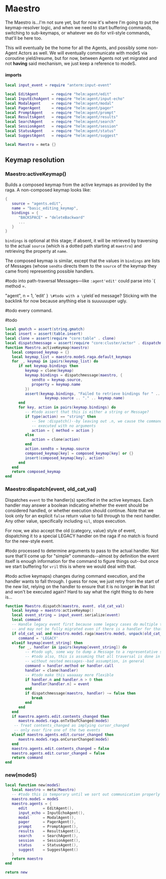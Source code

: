 # Maestro

The Maestro is\.\.\.I'm not sure yet, but for now it's where I'm going to put the
keymap\-resolver logic, and when we need to start buffering commands, switching
to sub\-keymaps, or whatever we do for vril\-style commands, that'll be here
too\.

This will eventually be the home for all the Agents, and possibly some
non\-Agent Actors as well\. We will eventually communicate with modeS via
coroutine yield/resume, but for now, between Agents not yet migrated and not
**having** said mechanism, we just keep a reference to modeS\.


#### imports

```lua
local input_event = require "anterm:input-event"

local EditAgent      = require "helm:agent/edit"
local InputEchoAgent = require "helm:agent/input-echo"
local ModalAgent     = require "helm:agent/modal"
local PagerAgent     = require "helm:agent/pager"
local PromptAgent    = require "helm:agent/prompt"
local ResultsAgent   = require "helm:agent/results"
local SearchAgent    = require "helm:agent/search"
local SessionAgent   = require "helm:agent/session"
local StatusAgent    = require "helm:agent/status"
local SuggestAgent   = require "helm:agent/suggest"
```


```lua
local Maestro = meta {}
```


## Keymap resolution


### Maestro:activeKeymap\(\)

Builds a composed keymap from the active keymaps as provided by the raga\.
A non\-composed keymap looks like:

```lua
{
   source = "agents.edit",
   name = "basic_editing_keymap",
   bindings = {
      "BACKSPACE" = "deleteBackward"
      ...
   }
}
```

`bindings` is optional at this stage; if absent, it will be retrieved by
traversing to the actual `source` \(which is a dotted path starting at
`maestro`\) and retrieving the property at `name`\.

The composed keymap is similar, except that the values in `bindings` are lists
of Messages \(whose `sendto` directs them to the `source` of the keymap they
came from\) representing possible handlers\.

\#todo
into path\-traversal Messages—like `:agent'edit'` could parse into `{ method =\.

"agent", n = 1, 'edit' }`
\#todo
with a \`yield\`ed message? Sticking with the backlink for now because anything
else is suuuuuuper ugly\.

\#todo
every command\.

\#todo

```lua
local gmatch = assert(string.gmatch)
local insert = assert(table.insert)
local clone = assert(require "core:table" . clone)
local dispatchmessage = assert(require "core:cluster/actor" . dispatchmessage)
function Maestro.activeKeymap(maestro)
   local composed_keymap = {}
   local keymap_list = maestro.modeS.raga.default_keymaps
   for _, keymap in ipairs(keymap_list) do
      if not keymap.bindings then
         keymap = clone(keymap)
         keymap.bindings = dispatchmessage(maestro, {
            sendto = keymap.source,
            property = keymap.name
         })
         assert(keymap.bindings, "Failed to retrieve bindings for " ..
                  keymap.source .. "." .. keymap.name)
      end
      for key, action in pairs(keymap.bindings) do
         -- #todo assert that this is either a string or Message?
         if type(action) == "string" then
            -- See :dispatch()--by leaving out .n, we cause the command to be
            -- executed with no arguments
            action = { method = action }
         else
            action = clone(action)
         end
         action.sendto = keymap.source
         composed_keymap[key] = composed_keymap[key] or {}
         insert(composed_keymap[key], action)
      end
   end
   return composed_keymap
end
```


### Maestro:dispatch\(event, old\_cat\_val\)

Dispatches `event` to the handler\(s\) specified in the active keymaps\. Each
handler may answer a boolean indicating whether the event should be considered
handled, or whether execution should continue\. Note that we look only for an
explicit `false` return value to fall through to the next handler\. Any other
value, specifically including `nil`, stops execution\.

For now, we also accept the old \{category, value\} style of event, dispatching
it to a special LEGACY handler on the raga if no match is found for the
new\-style event\.

\#todo
processed to determine arguments to pass to the actual handler\. Not sure
that'll come up for "simple" commands\-\-almost by definition the event itself
is enough information for the command to figure things out\-\-but once we start
buffering for `vril` this is where we would deal with that\.

\#todo
active keymaps\) changes during command execution, and the handler wants to
fall through\. I guess for now, we just retry from the start of the new list,
relying on the handler to ensure that it is no longer **in** that list and won't
be executed again? Hard to say what the right thing to do here is\.\.\.

```lua
function Maestro.dispatch(maestro, event, old_cat_val)
   local keymap = maestro:activeKeymap()
   local event_string = input_event.serialize(event)
   local command
   -- Handle legacy event first because some legacy cases do multiple things
   -- and may not be fully migrated even if there is a handler for that event
   if old_cat_val and maestro.modeS.raga(maestro.modeS, unpack(old_cat_val)) then
      command = 'LEGACY'
   elseif keymap[event_string] then
      for _, handler in ipairs(keymap[event_string]) do
         -- #todo ugh, some way to dump a Message to a representative string?
         -- #todo also, this is assuming that all traversal is done in `sendto`,
         -- without nested messages--bad assumption, in general
         command = handler.method or handler.call
         handler = clone(handler)
         -- #todo make this waaaaay more flexible
         if handler.n and handler.n > 0 then
            handler[handler.n] = event
         end
         if dispatchmessage(maestro, handler) ~= false then
            break
         end
      end
   end
   if maestro.agents.edit.contents_changed then
      maestro.modeS.raga.onTxtbufChanged(modeS)
    -- Treat contents_changed as implying cursor_changed
    -- only ever fire one of the two events
   elseif maestro.agents.edit.cursor_changed then
      maestro.modeS.raga.onCursorChanged(modeS)
   end
   maestro.agents.edit.contents_changed = false
   maestro.agents.edit.cursor_changed = false
   return command
end
```


### new\(modeS\)

```lua
local function new(modeS)
   local maestro = meta(Maestro)
   -- #todo this is temporary until we sort out communication properly
   maestro.modeS = modeS
   maestro.agents = {
      edit       = EditAgent(),
      input_echo = InputEchoAgent(),
      modal      = ModalAgent(),
      pager      = PagerAgent(),
      prompt     = PromptAgent(),
      results    = ResultsAgent(),
      search     = SearchAgent(),
      session    = SessionAgent(),
      status     = StatusAgent(),
      suggest    = SuggestAgent()
   }
   return maestro
end
```


```lua
return new
```